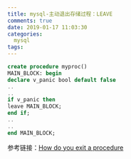 ```yaml
---
title: mysql-主动退出存储过程：LEAVE
comments: true
date: 2019-01-17 11:03:30
categories:
  mysql
tags:
---
```


```sql
create procedure myproc()
MAIN_BLOCK: begin
declare v_panic bool default false
..
..
if v_panic then
leave MAIN_BLOCK;
end if;
..
..
end MAIN_BLOCK;
```

参考链接：[How do you exit a procedure](https://forums.mysql.com/read.php?98,62584,62848#msg-62848)
